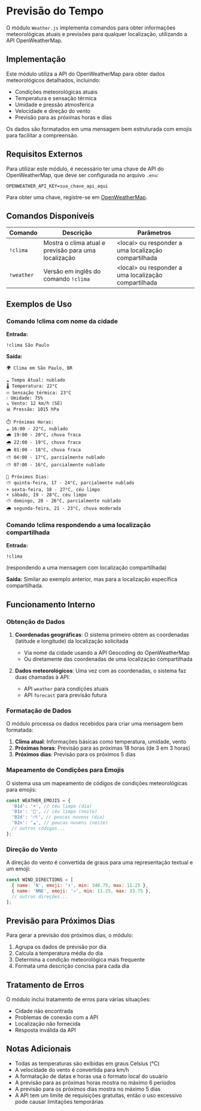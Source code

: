# Previsão do Tempo

O módulo `Weather.js` implementa comandos para obter informações meteorológicas atuais e previsões para qualquer localização, utilizando a API OpenWeatherMap.

## Implementação

Este módulo utiliza a API do OpenWeatherMap para obter dados meteorológicos detalhados, incluindo:
- Condições meteorológicas atuais
- Temperatura e sensação térmica
- Umidade e pressão atmosférica
- Velocidade e direção do vento
- Previsão para as próximas horas e dias

Os dados são formatados em uma mensagem bem estruturada com emojis para facilitar a compreensão.

## Requisitos Externos

Para utilizar este módulo, é necessário ter uma chave de API do OpenWeatherMap, que deve ser configurada no arquivo `.env`:

```env
OPENWEATHER_API_KEY=sua_chave_api_aqui
```

Para obter uma chave, registre-se em [OpenWeatherMap](https://openweathermap.org/api).

## Comandos Disponíveis

| Comando | Descrição | Parâmetros |
|---------|-----------|------------|
| `!clima` | Mostra o clima atual e previsão para uma localização | \<local\> ou responder a uma localização compartilhada |
| `!weather` | Versão em inglês do comando `!clima` | \<local\> ou responder a uma localização compartilhada |

## Exemplos de Uso

### Comando !clima com nome da cidade

**Entrada:**
```
!clima São Paulo
```

**Saída:**
```
🌍 Clima em São Paulo, BR

☁️ Tempo Atual: nublado
🌡️ Temperatura: 22°C
🔥 Sensação térmica: 23°C
💧 Umidade: 75%
↘️ Vento: 12 km/h (SE)
📊 Pressão: 1015 hPa

⏱️ Próximas Horas:
☁️ 16:00 - 22°C, nublado
🌧️ 19:00 - 20°C, chuva fraca
🌧️ 22:00 - 19°C, chuva fraca
🌧️ 01:00 - 18°C, chuva fraca
⛅ 04:00 - 17°C, parcialmente nublado
⛅ 07:00 - 16°C, parcialmente nublado

📆 Próximos Dias:
⛅ quinta-feira, 17 - 24°C, parcialmente nublado
☀️ sexta-feira, 18 - 27°C, céu limpo
☀️ sábado, 19 - 28°C, céu limpo
⛅ domingo, 20 - 26°C, parcialmente nublado
🌧️ segunda-feira, 21 - 23°C, chuva moderada
```

### Comando !clima respondendo a uma localização compartilhada

**Entrada:**
```
!clima
```
(respondendo a uma mensagem com localização compartilhada)

**Saída:**
Similar ao exemplo anterior, mas para a localização específica compartilhada.

## Funcionamento Interno

### Obtenção de Dados

1. **Coordenadas geográficas**: O sistema primeiro obtém as coordenadas (latitude e longitude) da localização solicitada
   - Via nome da cidade usando a API Geocoding do OpenWeatherMap
   - Ou diretamente das coordenadas de uma localização compartilhada

2. **Dados meteorológicos**: Uma vez com as coordenadas, o sistema faz duas chamadas à API:
   - API `weather` para condições atuais
   - API `forecast` para previsão futura

### Formatação de Dados

O módulo processa os dados recebidos para criar uma mensagem bem formatada:

1. **Clima atual**: Informações básicas como temperatura, umidade, vento
2. **Próximas horas**: Previsão para as próximas 18 horas (de 3 em 3 horas)
3. **Próximos dias**: Previsão para os próximos 5 dias

### Mapeamento de Condições para Emojis

O sistema usa um mapeamento de códigos de condições meteorológicas para emojis:

```javascript
const WEATHER_EMOJIS = {
  '01d': '☀️', // céu limpo (dia)
  '01n': '🌙', // céu limpo (noite)
  '02d': '⛅', // poucas nuvens (dia)
  '02n': '☁️', // poucas nuvens (noite)
  // outros códigos...
};
```

### Direção do Vento

A direção do vento é convertida de graus para uma representação textual e um emoji:

```javascript
const WIND_DIRECTIONS = [
  { name: 'N', emoji: '⬆️', min: 348.75, max: 11.25 },
  { name: 'NNE', emoji: '↗️', min: 11.25, max: 33.75 },
  // outras direções...
];
```

## Previsão para Próximos Dias

Para gerar a previsão dos próximos dias, o módulo:

1. Agrupa os dados de previsão por dia
2. Calcula a temperatura média do dia
3. Determina a condição meteorológica mais frequente
4. Formata uma descrição concisa para cada dia

## Tratamento de Erros

O módulo inclui tratamento de erros para várias situações:

- Cidade não encontrada
- Problemas de conexão com a API
- Localização não fornecida
- Resposta inválida da API

## Notas Adicionais

- Todas as temperaturas são exibidas em graus Celsius (°C)
- A velocidade do vento é convertida para km/h
- A formatação de datas e horas usa o formato local do usuário
- A previsão para as próximas horas mostra no máximo 6 períodos
- A previsão para os próximos dias mostra no máximo 5 dias
- A API tem um limite de requisições gratuitas, então o uso excessivo pode causar limitações temporárias